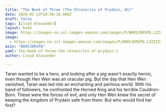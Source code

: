 ```yaml
---
title: "The Book of Three (The Chronicles of Prydain, #1)"
date: 2020-02-23T20:50:18.000Z
draft: false
tags: [Lloyd Alexander]
layout: book
image: https://images-na.ssl-images-amazon.com/images/P/B005JDR5PQ.LZZZZZZZ.jpg
image: 
  - https://images-na.ssl-images-amazon.com/images/P/B005JDR5PQ.LZZZZZZZ.jpg
asin: "B005JDR5PQ"
yaml: the-book-of-three-the-chronicles-of-prydain-1
author: Lloyd Alexander

---
```


Taran wanted to be a hero, and looking after a pig wasn't exactly heroic, even though Hen Wen was an oracular pig. But the day that Hen Wen vanished, Taran was led into an enchanting and perilous world. With his band of followers, he confronted the Horned King and his terrible Cauldron-Born. These were the forces of evil, and only Hen Wen knew the secret of keeping the kingdom of Prydain safe from them. But who would find her first?